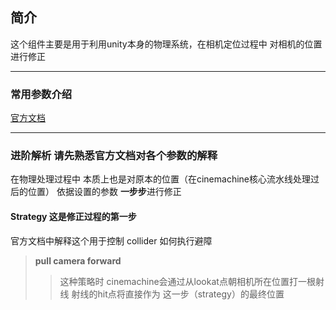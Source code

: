 ## 简介
这个组件主要是用于利用unity本身的物理系统，在相机定位过程中 对相机的位置进行修正

---
### 常用参数介绍
[官方文档](https://docs.unity.cn/Packages/com.unity.cinemachine@2.8/manual/CinemachineCollider.html)

---
### 进阶解析 请先熟悉官方文档对各个参数的解释

在物理处理过程中 本质上也是对原本的位置（在cinemachine核心流水线处理过后的位置） 依据设置的参数 **一步步**进行修正

#### Strategy 这是修正过程的第一步
官方文档中解释这个用于控制 collider 如何执行避障
> **pull camera forward**
> > 这种策略时 cinemachine会通过从lookat点朝相机所在位置打一根射线 射线的hit点将直接作为 这一步（strategy）的最终位置
